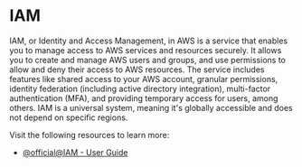# IAM

IAM, or Identity and Access Management, in AWS is a service that enables you to manage access to AWS services and resources securely. It allows you to create and manage AWS users and groups, and use permissions to allow and deny their access to AWS resources. The service includes features like shared access to your AWS account, granular permissions, identity federation (including active directory integration), multi-factor authentication (MFA), and providing temporary access for users, among others. IAM is a universal system, meaning it's globally accessible and does not depend on specific regions.

Visit the following resources to learn more:

- [@official@IAM - User Guide](https://docs.aws.amazon.com/IAM/latest/UserGuide/introduction.html)
